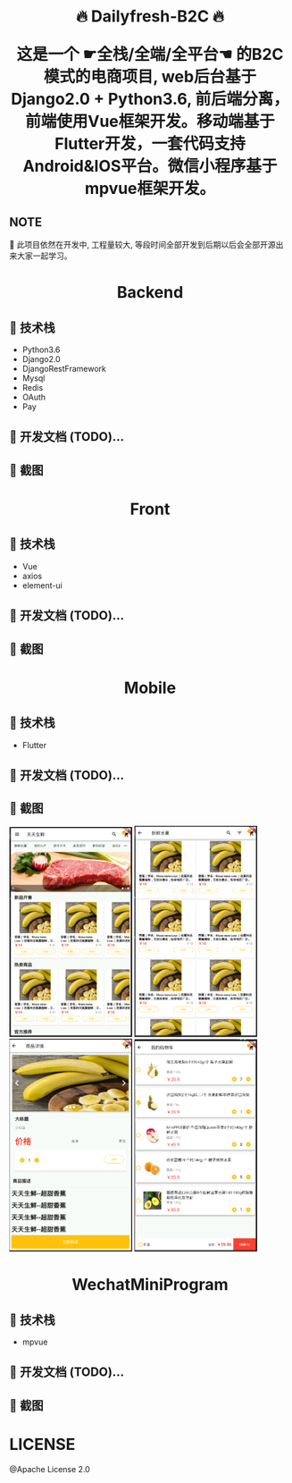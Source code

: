 <h1 align="center">🔥 Dailyfresh-B2C 🔥</p>
这是一个 ☛全栈/全端/全平台☚ 的B2C模式的电商项目, web后台基于Django2.0 + Python3.6,  前后端分离，前端使用Vue框架开发。移动端基于Flutter开发，一套代码支持Android&amp;IOS平台。微信小程序基于mpvue框架开发。

## NOTE
🚧 此项目依然在开发中, 工程量较大, 等段时间全部开发到后期以后会全部开源出来大家一起学习。

<h1 align="center">Backend</h1>

## 🔨 技术栈
* Python3.6
* Django2.0
* DjangoRestFramework
* Mysql
* Redis
* OAuth
* Pay

## 📕 开发文档 (TODO)...

## 🌟 截图



<h1 align="center">Front</h1>

## 🔨 技术栈
* Vue
* axios
* element-ui

## 📕 开发文档 (TODO)...

## 🌟 截图



<h1 align="center">Mobile</h1>

## 🔨 技术栈
* Flutter

## 📕 开发文档 (TODO)...

## 🌟 截图
<div>
    <img src='./Mobile/Screenshots/Home.PNG' width=220>
    <img src='./Mobile/Screenshots/Category_Goods_List.PNG' width=220>
    <img src='./Mobile/Screenshots/Goods_Detail.PNG' width=220>
    <img src='./Mobile/Screenshots/Cart.PNG' width=220>
</div>


<h1 align="center">WechatMiniProgram</h1>

## 🔨 技术栈
* mpvue

## 📕 开发文档 (TODO)...

## 🌟 截图




# LICENSE
@Apache License 2.0